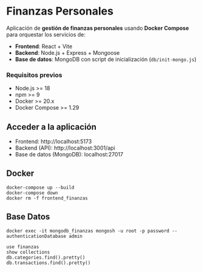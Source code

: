 # Finanzas Personales

Aplicación de **gestión de finanzas personales** usando **Docker Compose** para orquestar los servicios de:

- **Frontend**: React + Vite
- **Backend**: Node.js + Express + Mongoose
- **Base de datos**: MongoDB con script de inicialización (`db/init-mongo.js`)

### Requisitos previos

- Node.js >= 18
- npm >= 9
- Docker >= 20.x
- Docker Compose >= 1.29

## Acceder a la aplicación

- Frontend: http://localhost:5173
- Backend (API): http://localhost:3001/api
- Base de datos (MongoDB): localhost:27017


## Docker
```
docker-compose up --build
docker-compose down
docker rm -f frontend_finanzas
```

## Base Datos
```
docker exec -it mongodb_finanzas mongosh -u root -p password --authenticationDatabase admin
```

```
use finanzas
show collections
db.categories.find().pretty()
db.transactions.find().pretty()
```